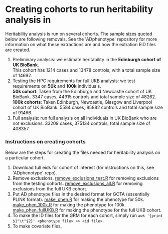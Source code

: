 # Creating cohorts to run heritability analysis in

Heritability analysis is run on several cohorts. The sample sizes quoted below are following removals. See the 'ADphenotype' repository for more information on what these extractions are and how the extration EID files are created. 
1) Preliminary analysis: we estimate heritability in the **Edinburgh cohort of UK BioBank**.   
   This cohort has 1214 cases and 13478 controls, with a total sample size of 14692. 
2) Testing the HPC requirements for full UKB analysis: we test requirements on **50k** and **100k** individuals.   
   **50k cohort**: Taken from the Edinburgh and Newcastle cohort of UK BioBank. 3347 cases, 44915 controls and total sample size of 48262.    
   **100k cohorts**: Taken Edinburgh, Newcastle, Glasgow and Liverpool cohort of UK BioBank. 5584 cases, 85882 controls and total sample size of 91466. 
3) Full analysis: run full analysis on all individuals in UK BioBank who are not exclusions. 33209 cases, 375134 controls, total sample size of 408357.  

### Instructions on creating cohorts
Below are the steps for creating the files needed for heritability analysis on a particular cohort.

1) Download full eids for cohort of interest (for instructions on this, see 'ADphenotype' repo).
2) Remove exclusions.
   [remove_exclusions_test.R](remove_exclusions_test.R) for removing exclusions from the testing cohorts.
   [remove_exclusions_all.R](remove_exclusions_all.R) for removing exclusions from the full UKB cohort. 
4) Put AD phenotype files in the desired format for GCTA (essentially PLINK format).
   [make_phen.R](make_phen.R) for making the phenotype for 50k. 
   [make_phen_100k.R](make_phen_100k.R) for making the phenotype for 100k.
   [make_phen_fullUKB.R](make_phen_fullUKB.R) for making the phenotype for the full UKB cohort.
5) To make the ID files for the GRM for each cohort, simply run `awk '{print $1"\t"$2}' <phenotype file> >> <id file>`.
6) To make covariate files, 
